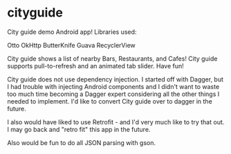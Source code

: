 # cityguide
City guide demo Android app!
Libraries used:

Otto
OkHttp
ButterKnife
Guava
RecyclerView

City guide shows a list of nearby Bars, Restaurants, and Cafes! City guide supports pull-to-refresh and an animated tab slider. Have fun!

City guide does not use dependency injection. 
I started off with Dagger, but I had trouble with injecting Android components and I didn't want to waste too much time becoming a Dagger 
expert considering all the other things I needed to implement. I'd like to convert City guide over to dagger in the future.

I also would have liked to use Retrofit - and I'd very much like to try that out. I may go back and "retro fit" this app in the future.

Also would be fun to do all JSON parsing with gson.
